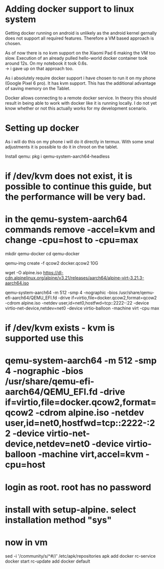 # Adding docker support to linux system

Getting docker running on android is unlikely as the android kernel gernally does not support all required features. Therefore a VM based approach is chosen.

As of now there is no kvm support on the Xiaomi Pad 6 making the VM too slow. Execution of an already pulled hello-world docker container took around 12s. On my notebook it took 0.6s. \
-> i gave up on that approach too.

As i absolutely require docker support i have chosen to run it on my phone (Google Pixel 6 pro). It has kvm support. This has the additional advantage of saving memory on the Tablet.

Docker allows connecting to a remote docker service. In theory this should result in being able to work with docker like it is running locally. I do not yet know whether or not this actually works for my development scenario.

# Setting up docker

As i will do this on my phone i will do it directly in termux. With some smal adjustments it is possible to do it in chroot on the tablet.

Install qemu: pkg i qemu-system-aarch64-headless

# if /dev/kvm does not exist, it is possible to continue this guide, but the performance will be very bad.
# in the qemu-system-aarch64 commands remove -accel=kvm and change -cpu=host to -cpu=max

mkdir qemu-docker
cd qemu-docker

qemu-img create -f qcow2 docker.qcow2 10G

wget -O alpine.iso https://dl-cdn.alpinelinux.org/alpine/v3.21/releases/aarch64/alpine-virt-3.21.3-aarch64.iso

qemu-system-aarch64 -m 512 -smp 4 -nographic -bios /usr/share/qemu-efi-aarch64/QEMU_EFI.fd -drive if=virtio,file=docker.qcow2,format=qcow2 -cdrom alpine.iso -netdev user,id=net0,hostfwd=tcp::2222-:22 -device virtio-net-device,netdev=net0 -device virtio-balloon -machine virt -cpu max
# if /dev/kvm exists - kvm is supported use this
# qemu-system-aarch64 -m 512 -smp 4 -nographic -bios /usr/share/qemu-efi-aarch64/QEMU_EFI.fd -drive if=virtio,file=docker.qcow2,format=qcow2 -cdrom alpine.iso -netdev user,id=net0,hostfwd=tcp::2222-:22 -device virtio-net-device,netdev=net0 -device virtio-balloon -machine virt,accel=kvm -cpu=host

# login as root. root has no password
# install with setup-alpine. select installation method "sys"


# now in vm
sed -i '/community/s/^#//' /etc/apk/repositories
apk add docker
rc-service docker start
rc-update add docker default

